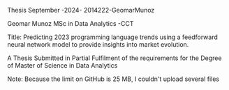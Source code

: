 Thesis September -2024- 2014222-GeomarMunoz

Geomar Munoz MSc in Data Analytics -CCT

Title: Predicting 2023 programming language trends using a feedforward neural network model to provide insights into market evolution.

A Thesis Submitted in Partial Fulfilment of the requirements for the Degree of Master of Science in Data Analytics

Note: Because the limit on GitHub is 25 MB, I couldn't upload several files
